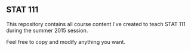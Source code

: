 ## STAT 111
This repository contains all course content I've created to teach STAT 111 during the summer 2015 session.

Feel free to copy and modify anything you want.
